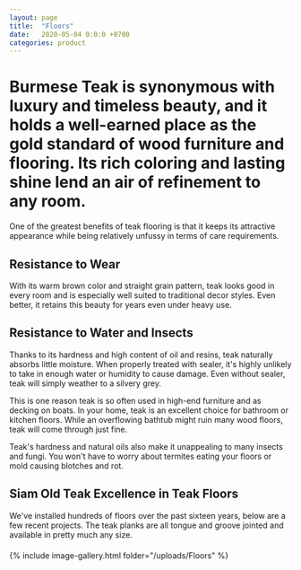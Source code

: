```yaml
---
layout: page
title:  "Floors"
date:   2020-05-04 0:0:0 +0700
categories: product
---
```


<div class="container col-lg-6" style="margin-left:0px; margin-bottom:20px; ">

<h1>Burmese Teak is synonymous with luxury and timeless beauty, and it holds a well-earned place as the gold standard of wood furniture and flooring. Its rich coloring and lasting shine lend an air of refinement to any room.</h1>

One of the greatest benefits of teak flooring is that it keeps its attractive appearance while 
being relatively unfussy in terms of care requirements.

</div>
<div class="container col-lg-6" style="margin-left:0px; margin-bottom:20px; ">

<h2> Resistance to Wear</h2>

With its warm brown color and straight grain pattern, teak looks good in every room and is 
especially well suited to traditional decor styles. Even better, it retains this beauty for years 
even under heavy use.

</div>
<div class="container col-lg-6" style="margin-left:0px; margin-bottom:20px; ">

<h2> Resistance to Water and Insects</h2>

Thanks to its hardness and high content of oil and resins, teak naturally absorbs little 
moisture. When properly treated with sealer, it's highly unlikely to take in enough water or 
humidity to cause damage. Even without sealer, teak will simply weather to a silvery grey.

This is one reason teak is so often used in high-end furniture and as decking on boats. In
your home, teak is an excellent choice for bathroom or kitchen floors. While an overflowing 
bathtub might ruin many wood floors, teak will come through just fine.

Teak's hardness and natural oils also make it unappealing to many insects and fungi. You 
won't have to worry about termites eating your floors or mold causing blotches and rot.

</div>
<div class="container col-lg-6" style="margin-left:0px; margin-bottom:20px; ">

<h2> Siam Old Teak Excellence in Teak Floors</h2>


We've installed hundreds of floors over the past sixteen years, below are a few recent projects. 
The teak planks are all tongue and groove jointed and available in pretty much any size.

</div>


{% include image-gallery.html folder="/uploads/Floors" %}